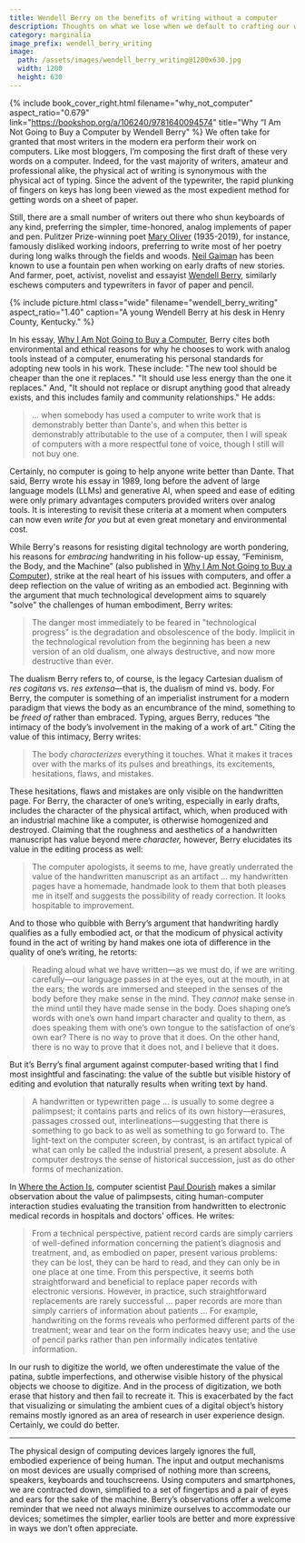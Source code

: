 ```yaml
---
title: Wendell Berry on the benefits of writing without a computer
description: Thoughts on what we lose when we default to crafting our words in a purely digital medium.
category: marginalia
image_prefix: wendell_berry_writing
image:
  path: /assets/images/wendell_berry_writing@1200x630.jpg
  width: 1200
  height: 630
---
```


{% include book_cover_right.html filename="why_not_computer" aspect_ratio="0.679" link="https://bookshop.org/a/106240/9781640094574" title="Why “I Am Not Going to Buy a Computer by Wendell Berry" %} We often take for granted that most writers in the modern era perform their work on computers. Like most bloggers, I’m composing the first draft of these very words on a computer. Indeed, for the vast majority of writers, amateur and professional alike, the physical act of writing is synonymous with the physical act of typing. Since the advent of the typewriter, the rapid plunking of fingers on keys has long been viewed as the most expedient method for getting words on a sheet of paper. 

Still, there are a small number of writers out there who shun keyboards of any kind, preferring the simpler, time-honored, analog implements of paper and pen. Pulitzer Prize-winning poet [Mary Oliver](https://en.wikipedia.org/wiki/Mary_Oliver) (1935-2019), for instance, famously disliked working indoors, preferring to write most of her poetry during long walks through the fields and woods. [Neil Gaiman](https://en.wikipedia.org/wiki/Neil_Gaiman) has been known to use a fountain pen when working on early drafts of new stories. And farmer, poet, activist, novelist and essayist [Wendell Berry](https://en.wikipedia.org/wiki/Wendell_Berry), similarly eschews computers and typewriters in favor of paper and pencil. 

{% include picture.html class="wide" filename="wendell_berry_writing" aspect_ratio="1.40" caption="A young Wendell Berry at his desk in Henry County, Kentucky." %}

In his essay, [Why I Am Not Going to Buy a Computer](https://bookshop.org/p/books/why-i-am-not-going-to-buy-a-computer-essays-wendell-berry/14393101), Berry cites both environmental and ethical reasons for why he chooses to work with analog tools instead of a computer, enumerating his personal standards for adopting new tools in his work. These include: "The new tool should be cheaper than the one it replaces." "It should use less energy than the one it replaces." And, "It should not replace or disrupt anything good that already exists, and this includes family and community relationships." He adds:

> ... when somebody has used a computer to write work that is demonstrably better than Dante's, and when this better is demonstrably attributable to the use of a computer, then I will speak of computers with a more respectful tone of voice, though I still will not buy one.

Certainly, no computer is going to help anyone write better than Dante. That said, Berry wrote his essay in 1989, long before the advent of large language models (LLMs) and generative AI, when speed and ease of editing were only primary advantages computers provided writers over analog tools. It is interesting to revisit these criteria at a moment when computers can now even *write for you* but at even great monetary and environmental cost.

While Berry's reasons for resisting digital technology are worth pondering, his reasons for *embracing* handwriting in his follow-up essay, “Feminism, the Body, and the Machine” (also published in [Why I Am Not Going to Buy a Computer](https://bookshop.org/p/books/why-i-am-not-going-to-buy-a-computer-essays-wendell-berry/14393101)), strike at the real heart of his issues with computers, and offer a deep reflection on the value of writing as an embodied act. Beginning with the argument that much technological development aims to squarely "solve" the challenges of human embodiment, Berry writes:

> The danger most immediately to be feared in "technological progress" is the degradation and obsolescence of the body. Implicit in the technological revolution from the beginning has been a new version of an old dualism, one always destructive, and now more destructive than ever.

The dualism Berry refers to, of course, is the legacy Cartesian dualism of *res cogitans* vs. *res extensa*—that is, the dualism of mind vs. body. For Berry, the computer is something of an imperialist instrument for a modern paradigm that views the body as an encumbrance of the mind, something to be *freed of* rather than embraced. Typing, argues Berry, reduces “the intimacy of the body’s involvement in the making of a work of art.” Citing the value of this intimacy, Berry writes:

> The body *characterizes* everything it touches. What it makes it traces over with the marks of its pulses and breathings, its excitements, hesitations, flaws, and mistakes.

These hesitations, flaws and mistakes are only visible on the handwritten page. For Berry, the character of one’s writing, especially in early drafts, includes the character of the physical artifact, which, when produced with an industrial machine like a computer, is otherwise homogenized and destroyed. Claiming that the roughness and aesthetics of a handwritten manuscript has value beyond mere *character,* however, Berry elucidates its value in the editing process as well:

> The computer apologists, it seems to me, have greatly underrated the value of the handwritten manuscript as an artifact ... my handwritten pages have a homemade, handmade look to them that both pleases me in itself and suggests the possibility of ready correction. It looks hospitable to improvement.

And to those who quibble with Berry’s argument that handwriting hardly qualifies as a fully embodied act, or that the modicum of physical activity found in the act of writing by hand makes one iota of difference in the quality of one’s writing, he retorts:

> Reading aloud what we have written—as we must do, if we are writing carefully—our language passes in at the eyes, out  at the mouth, in at the ears; the words are immersed and steeped in the senses of the body before they make sense in the mind. They *cannot* make sense in the mind until they have made sense in the body. Does shaping one’s words with one’s own hand impart character and quality to them, as does speaking them with one’s own tongue to the satisfaction of one’s own ear? There is no way to prove that it does. On the other hand, there is no way to prove that it does not, and I believe that it does.

But it’s Berry’s final argument against computer-based writing that I find most insightful and fascinating: the value of the subtle but visible history of editing and evolution that naturally results when writing text by hand.

> A handwritten or typewritten page ... is usually to some degree a palimpsest; it contains parts and relics of its own history—erasures, passages crossed out, interlineations—suggesting that there is something to go back to as well as something to go forward to. The light-text on the computer screen, by contrast, is an artifact typical of what can only be called the industrial present, a present absolute. A computer destroys the sense of historical succession, just as do other forms of mechanization.

In [Where the Action Is](https://mitpress.mit.edu/9780262541787/where-the-action-is/), computer scientist [Paul Dourish](https://en.wikipedia.org/wiki/Paul_Dourish) makes a similar observation about the value of palimpsests, citing human-computer interaction studies evaluating the transition from handwritten to electronic medical records in hospitals and doctors' offices. He writes:

> From a technical perspective, patient record cards are simply carriers of well-defined information concerning the patient’s diagnosis and treatment, and, as embodied on paper, present various problems: they can be lost, they can be hard to read, and they can only be in one place at one time. From this perspective, it seems both straightforward and beneficial to replace paper records with electronic versions. However, in practice, such straightforward replacements are rarely successful ... paper records are more than simply carriers of information about patients ... For example, handwriting on the forms reveals who performed different parts of the treatment; wear and tear on the form indicates heavy use; and the use of pencil parks rather than pen informally indicates tentative information.

In our rush to digitize the world, we often underestimate the value of the patina, subtle imperfections, and otherwise visible history of the physical objects we choose to digitize. And in the process of digitization, we both erase that history and then fail to recreate it. This is exacerbated by the fact that visualizing or simulating the ambient cues of a digital object’s history remains mostly ignored as an area of research in user experience design. Certainly, we could do better.

---

The physical design of computing devices largely ignores the full, embodied experience of being human. The input and output mechanisms on most devices are usually comprised of nothing more than screens, speakers, keyboards and touchscreens. Using computers and smartphones, we are contracted down, simplified to a set of fingertips and a pair of eyes and ears for the sake of the machine. Berry’s observations offer a welcome reminder that we need not always minimize ourselves to accommodate our devices; sometimes the simpler, earlier tools are better and more expressive in ways we don’t often appreciate.
